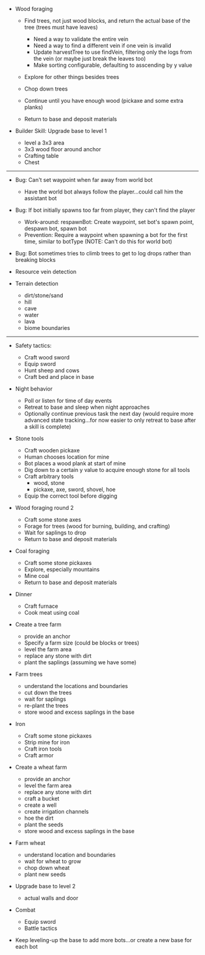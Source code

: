 
- Wood foraging
    - Find trees, not just wood blocks, and return the actual base of the tree (trees must have leaves)
        - Need a way to validate the entire vein
        - Need a way to find a different vein if one vein is invalid
        - Update harvestTree to use findVein, filtering only the logs from the vein (or maybe just break the leaves too)
        - Make sorting configurable, defaulting to asscending by y value

    - Explore for other things besides trees

    - Chop down trees
    - Continue until you have enough wood (pickaxe and some extra planks)
    - Return to base and deposit materials

- Builder Skill: Upgrade base to level 1
    - level a 3x3 area
    - 3x3 wood floor around anchor
    - Crafting table
    - Chest

---

- Bug: Can't set waypoint when far away from world bot
    - Have the world bot always follow the player...could call him the assistant bot
- Bug: If bot initially spawns too far from player, they can't find the player
    - Work-around: respawnBot: Create waypoint, set bot's spawn point, despawn bot, spawn bot
    - Prevention: Require a waypoint when spawning a bot for the first time, similar to botType (NOTE: Can't do this for world bot)
- Bug: Bot sometimes tries to climb trees to get to log drops rather than breaking blocks

- Resource vein detection
- Terrain detection
    - dirt/stone/sand
    - hill
    - cave
    - water
    - lava
    - biome boundaries

---

- Safety tactics:
    - Craft wood sword
    - Equip sword
    - Hunt sheep and cows
    - Craft bed and place in base

- Night behavior
    - Poll or listen for time of day events
    - Retreat to base and sleep when night approaches
    - Optionally continue previous task the next day (would require more advanced state tracking...for now easier to only retreat to base after a skill is complete)

- Stone tools
    - Craft wooden pickaxe
    - Human chooses location for mine
    - Bot places a wood plank at start of mine
    - Dig down to a certain y value to acquire enough stone for all tools
    - Craft arbitrary tools
        - wood, stone
        - pickaxe, axe, sword, shovel, hoe
    - Equip the correct tool before digging

- Wood foraging round 2
    - Craft some stone axes
    - Forage for trees (wood for burning, building, and crafting)
    - Wait for saplings to drop
    - Return to base and deposit materials

- Coal foraging
    - Craft some stone pickaxes
    - Explore, especially mountains
    - Mine coal
    - Return to base and deposit materials

- Dinner
    - Craft furnace
    - Cook meat using coal

- Create a tree farm
    - provide an anchor
    - Specify a farm size (could be blocks or trees)
    - level the farm area
    - replace any stone with dirt
    - plant the saplings (assuming we have some)

- Farm trees
    - understand the locations and boundaries
    - cut down the trees
    - wait for saplings
    - re-plant the trees
    - store wood and excess saplings in the base

- Iron
    - Craft some stone pickaxes
    - Strip mine for iron
    - Craft iron tools
    - Craft armor

- Create a wheat farm
    - provide an anchor
    - level the farm area
    - replace any stone with dirt
    - craft a bucket
    - create a well
    - create irrigation channels
    - hoe the dirt
    - plant the seeds
    - store wood and excess saplings in the base

- Farm wheat
    - understand location and boundaries
    - wait for wheat to grow
    - chop down wheat
    - plant new seeds

- Upgrade base to level 2
    - actual walls and door

- Combat
    - Equip sword
    - Battle tactics

- Keep leveling-up the base to add more bots...or create a new base for each bot
